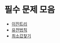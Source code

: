 # 필수 문제 모음

- [이진트리](./DataStructures/b13325.md)
- [유전법칙](./DataStructures/p121685.md)
- [최소값찾기](https://www.acmicpc.net/problem/11003)
